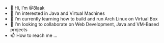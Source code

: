 - 👋 Hi, I’m @8laak
- 👀 I’m interested in Java and Virtual Machines
- 🌱 I’m currently learning how to build and run Arch Linux on Virtual Box
- 💞️ I’m looking to collaborate on Web Development, Java and VM-Based projects
- 📫 How to reach me ...

<!---
8laak/8laak is a ✨ special ✨ repository because its `README.md` (this file) appears on your GitHub profile.
You can click the Preview link to take a look at your changes.
--->
